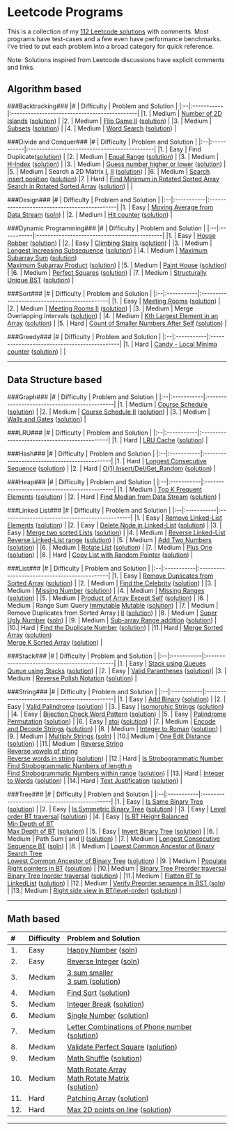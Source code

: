 Leetcode Programs
===================
This is a collection of my [112 Leetcode solutions](./) with comments. Most programs have test-cases and a few even have performance benchmarks. I've tried to put each problem into a broad category for quick reference.

Note: Solutions inspired from Leetcode discussions have explicit comments and links.

Algorithm based
--------------------------------------------
###Backtracking###
|#  | Difficulty | Problem and Solution                         |
|:--|:-----------|:---------------------------------------------|
|1. | Medium     | [Number of 2D Islands](https://leetcode.com/problems/number-of-islands/) ([solution](./algo_backtrack_2D_number_of_islands.cc))                                                                                |
|2. | Medium     | [Flip Game II](https://leetcode.com/problems/flip-game-ii/) ([solution](./algo_backtrack_flipgame2.cc))            |
|3. | Medium     | [Subsets](https://leetcode.com/problems/subsets/) ([solution](./algo_backtrack_subsets.cc))                        |
|4. | Medium     | [Word Search](https://leetcode.com/problems/word-search/) ([solution](./algo_backtrack_word_search.cc))            |

###Divide and Conquer###
|#  | Difficulty | Problem and Solution                         |
|:--|:-----------|:---------------------------------------------|
|1. | Easy       | Find Duplicate([solution](./algo_dc_elem_appear_once_in_sorted_arr.cc))                                            |
|2. | Medium     | [Equal Range](https://leetcode.com/problems/search-for-a-range/) ([solution](./algo_dc_equal_range.cc))            |
|3. | Medium     | [H-Index](https://leetcode.com/problems/h-index/) ([solution](./algo_dc_h_index.cc))           |
|3. | Medium     | [Guess number higher or lower](https://leetcode.com/problems/guess-number-higher-or-lower/) ([solution](./algo_dc_guess_number.cc))       |
|5. | Medium     | Search a 2D Matrix [I](https://leetcode.com/problems/search-a-2d-matrix/),  [II](https://leetcode.com/problems/search-a-2d-matrix-ii/) ([solution](./algo_dc_search_2D_matrix_i_ii.cc))                           |
|6. | Medium     | [Search insert position](https://leetcode.com/problems/search-insert-position/) ([solution](./algo_dc_search_insert_position.cc))                                      |7. | Hard       | [Find Minimum in Rotated Sorted Array](https://leetcode.com/problems/find-minimum-in-rotated-sorted-array/) <br> [Search in Rotated Sorted Array](https://leetcode.com/problems/search-in-rotated-sorted-array/) ([solution](./algo_dc_rotated_array_search.cc))  |                         |

###Design###
|#  | Difficulty | Problem and Solution                         |
|:--|:-----------|:---------------------------------------------|
|1. | Easy       | [Moving Average from Data Stream](https://leetcode.com/problems/moving-average-from-data-stream/) ([soln](./algo_design_moving_average.cc))   |
|2. | Medium     | [Hit counter](https://leetcode.com/problems/design-hit-counter/) ([solution](./algo_design_hit_counter.cc))                                   |

###Dynamic Programming###
|#  | Difficulty | Problem and Solution                         |
|:--|:-----------|:---------------------------------------------|
|1. | Easy       | [House Robber](https://leetcode.com/problems/house-robber/) ([solution](./algo_dp_easy_house_robber.cc))           |
|2. | Easy       | [Climbing Stairs](https://leetcode.com/problems/climbing-stairs/) ([solution](./algo_dp_number_of_1_2_steps.cc))   |
|3. | Medium     | [Longest Increasing Subsequence](https://leetcode.com/problems/longest-increasing-subsequence/) ([solution](./algo_dp_longest_increasing_subsequence.cc))    |
|4. | Medium     | [Maximum Subarray Sum](https://leetcode.com/problems/maximum-subarray/) ([solution](./algo_dp_maximum_sum_product_subarray.cc)) <br> [Maximum Subarray Product](https://leetcode.com/problems/maximum-product-subarray/) ([solution](./algo_dp_maximum_sum_product_subarray.cc))                                                   |
|5. | Medium     | [Paint House](https://leetcode.com/problems/paint-house/) ([solution](./algo_dp_medium_paint_house.cc))            |
|6. | Medium     | [Perfect Squares](https://leetcode.com/problems/perfect-squares/) ([solution](./algo_dp_perfect_squares.cc))       |
|7. | Medium     | [Structurally Unique BST](https://leetcode.com/problems/unique-binary-search-trees/) ([solution](./algo_dp_unique_binary_search_trees.cc))         |

###Sort###
|#  | Difficulty | Problem and Solution                         |
|:--|:-----------|:---------------------------------------------|
|1. | Easy       | [Meeting Rooms](https://leetcode.com/problems/meeting-rooms/) ([solution](./algo_sort_meeting_rooms.cc))           |
|2. | Medium     | [Meeting Rooms II](https://leetcode.com/problems/meeting-rooms-ii/) ([solution](./algo_sort_meeting_rooms_ii.cc))  |
|3. | Medium     | Merge Overlapping Intervals ([solution](./algo_sort_merge_overlapping_intervals.cc))                               |
|4. | Medium     | [Kth Largest Element in an Array](https://leetcode.com/problems/kth-largest-element-in-an-array/) ([solution](./algo_sort_quick_select.cc))                            |
|5. | Hard       | [Count of Smaller Numbers After Self](https://leetcode.com/problems/count-of-smaller-numbers-after-self/) ([solution](./algo_sort_num_smaller_elements_in_right.cc))   |

###Greedy###
|#  | Difficulty | Problem and Solution                         |
|:--|:-----------|:---------------------------------------------|
|1. | Hard       | [Candy - Local Minima counter](https://leetcode.com/problems/candy/) ([solution](./algo_greedy_local_minimum_candy.cc)) | |

----------------------------------------------------------------------------------------
Data Structure based
--------------------------------------------
###Graph###
|#  | Difficulty | Problem and Solution                          |
|:--|:-----------|:---------------------------------------------|
|1. | Medium     | [Course Schedule](https://leetcode.com/problems/course-schedule/) ([solution](./ds_graph_loop_course_schedule.cc)) |
|2. | Medium     | [Course Schedule II](https://leetcode.com/problems/course-schedule-ii/) ([solution](./ds_graph_loop_course_schedule_ii.cc))                                                                                   |
|3. | Medium     | [Walls and Gates](https://leetcode.com/problems/walls-and-gates/) ([solution](./ds_graph_2D_walls_and_gates.cc))   |

###LRU###
|#  | Difficulty | Problem and Solution                          |
|:--|:-----------|:---------------------------------------------|
|1. | Hard       | [LRU Cache](https://leetcode.com/problems/lru-cache/) ([solution](./ds_lru_cache.cc))        |

###Hash###
|#  | Difficulty | Problem and Solution                          |
|:--|:-----------|:---------------------------------------------|
|1. | Hard       | [Longest Consecutive Sequence](https://leetcode.com/problems/longest-consecutive-sequence/) ([solution](./ds_hash_longest_consecutive_seq.cc))  |
|2. | Hard       | [O(1) Insert/Del/Get_Random](https://leetcode.com/problems/insert-delete-getrandom-o1/) ([solution](./ds_hash_ins_del_get_random.cc))  |

###Heap###
|#  | Difficulty | Problem and Solution                         |
|:--|:-----------|:---------------------------------------------|
|1. | Medium     | [Top K Frequent Elements](https://leetcode.com/problems/top-k-frequent-elements/) ([solution](./ds_heap_top_k_frequent_elements.cc))      |
|2. | Hard       | [Find Median from Data Stream](https://leetcode.com/problems/find-median-from-data-stream/) ([solution](./ds_heap_find_median_in_stream.cc))                                                                                           |

###Linked List###
|#  | Difficulty | Problem and Solution                          |
|:--|:-----------|:----------------------------------------------|
|1. | Easy       |  [Remove Linked-List Elements](https://leetcode.com/problems/remove-linked-list-elements/) ([solution](./ds_linkedlist_delete_val.cc))   |
|2. | Easy       |  [Delete Node in Linked-List](https://leetcode.com/problems/delete-node-in-a-linked-list/) ([solution](./ds_linkedlist_delete_cur_node.cc))                                      |
|3. | Easy       |  [Merge two sorted Lists](https://leetcode.com/problems/merge-two-sorted-lists/) ([solution](./ds_linkedlist_merge_two_sorted_lists.cc)) |
|4. | Medium     | [Reverse Linked-List](https://leetcode.com/problems/reverse-linked-list/) <br> [Reverse Linked-List range](https://leetcode.com/problems/reverse-linked-list-ii/) ([solution](./ds_linkedlist_reverse.cc)) |
|5. | Medium     | [Add Two Numbers](https://leetcode.com/problems/add-two-numbers/) ([solution](./ds_linkedlist_add_two_nums.cc))    |
|6. | Medium     | [Rotate List](https://leetcode.com/problems/rotate-list/) ([solution](./ds_linkedlist_rotate_list.cc))             |
|7. | Medium     | [Plus One](https://leetcode.com/problems/plus-one-linked-list/) ([solution](./ds_linkedlist_plus_one.cc))          |
|8. | Hard       | [Copy List with Random Pointer](https://leetcode.com/problems/copy-list-with-random-pointer/) ([solution](./ds_linkedlist_copy_with_random_pointer.cc))                                                                             |


###List###
|#  | Difficulty | Problem and Solution                          |
|:--|:-----------|:---------------------------------------------|
|1. | Easy       | [Remove Duplicates from Sorted Array](https://leetcode.com/problems/remove-duplicates-from-sorted-array/) ([solution](./ds_list_easy_remove_duplicate_number.cc))                                                                               |
|2. | Medium     | [Find the Celebrity](https://leetcode.com/problems/find-the-celebrity/) ([solution](./ds_list_find_the_celebrity.cc))                                                                                         |
|3. | Medium     | [Missing Number](https://leetcode.com/problems/missing-number/) ([solution](./ds_list_missing_number.cc))          |
|4. | Medium     | [Missing Ranges](https://leetcode.com/problems/missing-ranges/) ([solution](./ds_list_missing_ranges.cc))          |
|5. | Medium     | [Product of Array Except Self](https://leetcode.com/problems/product-of-array-except-self/) ([solution](./ds_list_product_of_array_except_self.cc))                                                                               |
|6. | Medium     | Range Sum Query [Immutable](https://leetcode.com/problems/range-sum-query-immutable/) [Mutable](https://leetcode.com/problems/range-sum-query-mutable/) ([solution](./ds_list_range_sum_query.cc))                          |
|7. | Medium     | Remove Duplicates from Sorted Array [I](https://leetcode.com/problems/remove-duplicates-from-sorted-array/) [II](https://leetcode.com/problems/remove-duplicates-from-sorted-array-ii/) ([solution](./ds_list_remove_duplicates_sorted_i_ii.cc))  |
|8. | Medium     | [Super Ugly Number](https://leetcode.com/problems/super-ugly-number/)  ([soln](./ds_list_super_ugly_numbers.cc))   |
|9. | Medium     | [Sub-array Range addition](https://leetcode.com/problems/range-addition/) ([solution](./ds_list_range_addition.cc))                                  |
|10.| Hard       | [Find the Duplicate Number](https://leetcode.com/problems/find-the-duplicate-number/) ([solution](./ds_list_duplicate_number.cc))      |
|11.| Hard       | [Merge Sorted Array](https://leetcode.com/problems/merge-sorted-array/) ([solution](./ds_list_merge_sorted_arrays.cc)) <br> [Merge K Sorted Array](https://leetcode.com/problems/merge-k-sorted-lists/) ([solution](./ds_list_merge_k_sorted_lists.cc))      |

###Stack###
|#  | Difficulty | Problem and Solution                          |
|:--|:-----------|:---------------------------------------------|
|1. | Easy      | [Stack using Queues](https://leetcode.com/problems/implement-stack-using-queues/) <br> [Queue using Stacks](https://leetcode.com/problems/implement-queue-using-stacks/)  ([solution](./ds_stack_using_queue.cc))                   |
|2. | Easy       | [Valid Parantheses](https://leetcode.com/problems/valid-parentheses/) ([solution](./ds_stack_valid_parantheses.cc))|
|3. | Medium     | [Reverse Polish Notation](https://leetcode.com/problems/evaluate-reverse-polish-notation/)  ([solution](./ds_stack_math_reverse_polish_notation.cc))                                                                              |

###String###
|#  | Difficulty | Problem and Solution                          |
|:--|:-----------|:---------------------------------------------|
|1. | Easy       | [Add Binary](https://leetcode.com/problems/add-binary/)  ([solution](./ds_string_easy_add_binary.cc))                                                      |
|2. | Easy       | [Valid Palindrome](https://leetcode.com/problems/valid-palindrome/)  ([solution](./ds_string_easy_valid_palindrome.cc))                                    |
|3. | Easy       | [Isomorphic Strings](https://leetcode.com/problems/isomorphic-strings/)  ([solution](./ds_string_isomorphic.cc))                                           |
|4. | Easy       | [Bijection Check Word Pattern](https://leetcode.com/problems/word-pattern/)  ([solution](./ds_string_word_pattern.cc))                                     |
|5. | Easy       | [Palindrome Permutation](https://leetcode.com/problems/palindrome-permutation/)  ([solution](./ds_string_palindromic_permutation_i_ii.cc))                 |
|6. | Easy       | [atoi](https://leetcode.com/problems/string-to-integer-atoi/)  ([solution](./ds_string_atoi.cc))                                                           |
|7. | Medium     | [Encode and Decode Strings](https://leetcode.com/problems/encode-and-decode-strings/)  ([solution](./ds_string_encode_decode.cc))                          |
|8. | Medium     | [Integer to Roman](https://leetcode.com/problems/integer-to-roman/)  ([solution](./ds_string_int_to_roman_numerals.cc))                                    |
|9. | Medium     | [Multiply Strings](https://leetcode.com/problems/multiply-strings/)    ([soln](./ds_string_multiply_strings.cc))                                           |
|10.| Medium     | [One Edit Distance](https://leetcode.com/problems/one-edit-distance/)    ([solution](./ds_string_one_edit_distance.cc))                                    |
|11.| Medium     | [Reverse String](https://leetcode.com/problems/reverse-string/) <br> [Reverse vowels of string](https://leetcode.com/problems/reverse-vowels-of-a-string/) <br>  [Reverse words in string](https://leetcode.com/problems/reverse-words-in-a-string/)    ([solution](./ds_string_reverse_words.cc))                                                     |
|12.| Hard       | [Is Strobogrammatic Number](https://leetcode.com/problems/strobogrammatic-number/) <br> [Find Strobogrammatic Numbers of length n](https://leetcode.com/problems/strobogrammatic-number-ii/) <br> [Find Strobogrammatic Numbers within range](https://leetcode.com/problems/strobogrammatic-number-iii/)  ([solution](./ds_string_strobogrammatic_num_i_ii_iii.cc)) |
|13.| Hard       | [Integer to Words](https://leetcode.com/problems/integer-to-english-words/)  ([solution](./ds_string_int_to_words.cc))                                     |
|14.| Hard       | [Text Justification](https://leetcode.com/problems/text-justification/)    ([solution](./ds_string_text_justification.cc))                                 |

###Tree###
|#  | Difficulty | Problem and Solution                          |
|:--|:-----------|:---------------------------------------------|
|1. | Easy       | [Is Same Binary Tree](https://leetcode.com/problems/same-tree/)    ([solution](./ds_tree_is_same_tree_bt.cc))     |
|2. | Easy       | [Is Symmetric Binary Tree](https://leetcode.com/problems/symmetric-tree/)    ([solution](./ds_tree_is_symmetric_bt.cc))                                                                                           |
|3. | Easy       | [Level order BT traversal](https://leetcode.com/problems/binary-tree-level-order-traversal-ii/) ([solution](./ds_tree_traversal_levelorder_bt.cc))                                                                                   |
|4. | Easy       | [Is BT Height Balanced](https://leetcode.com/problems/balanced-binary-tree/) <br> [Min Depth of BT](https://leetcode.com/problems/minimum-depth-of-binary-tree/) <br> [Max Depth of BT](https://leetcode.com/problems/maximum-depth-of-binary-tree/)   ([solution](./ds_tree_min_max_depth_bt.cc))                       |
|5. | Easy       | [Invert Binary Tree](https://leetcode.com/problems/invert-binary-tree/) ([solution](./ds_tree_invert_bt.cc))  |
|6. | Medium     | Path Sum [I](https://leetcode.com/problems/path-sum/) and [II](https://leetcode.com/problems/path-sum-ii/) ([solution](./ds_tree_path_sum_i_ii.cc))                |
|7. | Medium     | [Longest Consecutive Sequence BT](https://leetcode.com/problems/binary-tree-longest-consecutive-sequence/) ([soln](./ds_tree_longest_consecutive_sequence_bt.cc))  |
|8. | Medium     | [Lowest Common Ancestor of Binary Search Tree](https://leetcode.com/problems/lowest-common-ancestor-of-a-binary-search-tree/) <br> [Lowest Common Ancestor of Binary Tree](https://leetcode.com/problems/lowest-common-ancestor-of-a-binary-tree/) ([solution](./ds_tree_lca_bt_bst.cc))                  |
|9. | Medium     | [Populate Right pointers in BT](https://leetcode.com/problems/populating-next-right-pointers-in-each-node/) ([solution](./ds_tree_populate_next_pointer.cc))     |
|10.| Medium     | [Binary Tree Preorder traversal](https://leetcode.com/problems/binary-tree-preorder-traversal/)  <br> [Binary Tree Inorder traversal](https://leetcode.com/problems/binary-tree-preorder-traversal/) ([solution](./ds_tree_traversal_pre_in_order_iterative_bt.cc))                                                                       |
|11.| Medium     | [Flatten BT to LinkedList](https://leetcode.com/problems/flatten-binary-tree-to-linked-list/) ([solution](./ds_tree_traversal_preorder_to_list.cc))              |
|12.| Medium     | [Verify Preorder sequence in BST ](https://leetcode.com/problems/verify-preorder-sequence-in-binary-search-tree) ([soln](./ds_tree_verify_preorder_sequence_bst.cc))  |
|13.| Medium     | [Right side view in BT(level-order)](https://leetcode.com/problems/binary-tree-right-side-view/) ([solution](./ds_tree_right_side_view_bt.cc))  |

----------------------------------------------------------------------------------------
Math based
--------------------------------------------
|#  | Difficulty | Problem and Solution                          |
|:--|:-----------|:---------------------------------------------|
|1. | Easy       | [Happy Number](https://leetcode.com/problems/happy-number/) ([soln](./math_happy_number.cc))                      |
|2. | Easy       | [Reverse Integer](https://leetcode.com/problems/reverse-integer/) ([soln](./math_reverse_int_overflow.cc))        |
|3. | Medium     | [3 sum smaller](https://leetcode.com/problems/3sum-smaller/) <br> [3 sum ](https://leetcode.com/problems/3sum/) ([solution](./math_3sum.cc))          |
|4. | Medium     | [Find Sqrt](https://leetcode.com/problems/sqrtx/) ([solution](./math_find_sqrt.cc))                               |
|5. | Medium     | [Integer Break](https://leetcode.com/problems/integer-break/) ([solution](./math_integer_break.cc))               |
|6. | Medium     | [Single Number](https://leetcode.com/problems/single-number/) ([solution](./math_integer_missing_int.cc))         |
|7. | Medium     | [Letter Combinations of Phone number](https://leetcode.com/problems/letter-combinations-of-a-phone-number/) ([solution](./math_letter_combinations_phone.cc))      |
|8. | Medium     | [Validate Perfect Square](https://leetcode.com/problems/valid-perfect-square/) ([solution](./math_validate_perfect_square.cc))        |
|9. | Medium     | [Math Shuffle](https://leetcode.com/problems/shuffle-an-array/) ([solution](./math_shuffle.cc))                   |
|10.| Medium     | [Math Rotate Array](https://leetcode.com/problems/rotate-array/) <br> [Math Rotate Matrix](https://leetcode.com/problems/rotate-image/) <br> ([solution](./math_rotate_array_matrix.cc))                        |
|11. | Hard      | [Patching Array](https://leetcode.com/problems/patching-array/) ([solution](./math_patching_array.cc))            |
|12.| Hard       | [Max 2D points on line](https://leetcode.com/problems/max-points-on-a-line/) ([solution](./math_geometry_max_2Dpoints_line.cc))       |

----------------------------------------------------------------------------------------
